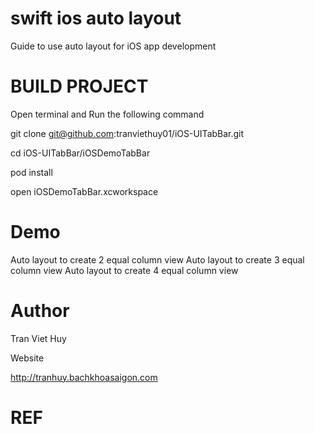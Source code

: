 # swift ios auto layout
Guide to use auto layout for iOS app development

# BUILD PROJECT

Open terminal and Run the following command

git clone git@github.com:tranviethuy01/iOS-UITabBar.git

cd iOS-UITabBar/iOSDemoTabBar

pod install

open iOSDemoTabBar.xcworkspace

# Demo
Auto layout to create 2 equal column view
Auto layout to create 3 equal column view
Auto layout to create 4 equal column view


# Author 
Tran Viet Huy

Website

http://tranhuy.bachkhoasaigon.com



# REF